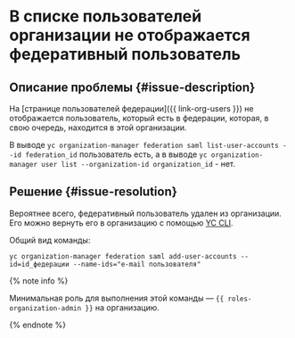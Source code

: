 # В списке пользователей организации не отображается федеративный пользователь


## Описание проблемы {#issue-description}

На [странице пользователей федерации]({{ link-org-users }}) не отображается пользователь, который есть в федерации, которая, в свою очередь, находится в этой организации.

В выводе `yc organization-manager federation saml list-user-accounts --id federation_id` пользователь есть, а в выводе `yc organization-manager user list --organization-id organization_id` - нет.

## Решение {#issue-resolution}

Вероятнее всего, федеративный пользователь удален из организации. Его можно вернуть его в организацию с помощью [YC CLI](../../../cli/quickstart.md). 

Общий вид команды: 
```
yc organization-manager federation saml add-user-accounts --id=id_федерации --name-ids="e-mail пользователя"
```

{% note info %}

Минимальная роль для выполнения этой команды — `{{ roles-organization-admin }}` на организацию.

{% endnote %}